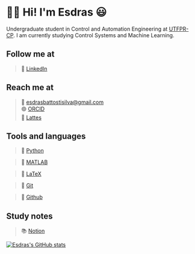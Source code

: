 # 👋🏼 Hi! I'm Esdras 😃


Undergraduate student in Control and Automation Engineering at [UTFPR-CP](https://utfpr.edu.br). I am currently studying Control Systems and Machine Learning.


## Follow me at

> 🔹 [LinkedIn](https://br.linkedin.com/in/esdrasbattosti)

## Reach me at

> 📩 <esdrasbattostisilva@gmail.com>  
> 🟢 [ORCID](https://orcid.org/0000-0002-9288-6376)  
> 🔵 [Lattes](http://lattes.cnpq.br/5361064829624642)  

## Tools and languages

> **🐍** [Python](https://www.python.org/)

> **🔢** [MATLAB](https://www.mathworks.com/products/matlab.html)

> **📄** [LaTeX](https://www.latex-project.org/)

> **📂** [Git](https://git-scm.com)

> **🐙** [Github](https://github.com)

## Study notes

> 📚 [Notion](https://esdrasbattosti.notion.site "My personal site")


[![Esdras's GitHub stats](https://github-readme-stats.vercel.app/api?username=ximiraxelo&hide=contribs,issues&count_private=true&show_icons=true&theme=dracula)](https://github.com/anuraghazra/github-readme-stats)

